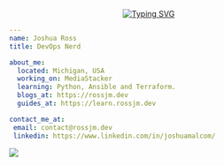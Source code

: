 <div align="center">
  <a href="https://git.io/typing-svg">
    <img src="https://readme-typing-svg.demolab.com?font=Fira+Code&pause=1000&color=61F718&center=true&vCenter=true&width=435&lines=Hi+I'm+Joshua%2C+I'm+a+...;DevOps+Nerd;Homelab+Enthuasist+;Apple+Weeb" alt="Typing SVG" />
  </a>
</div>

```yaml
---
name: Joshua Ross
title: DevOps Nerd

about_me:
  located: Michigan, USA
  working_on: MediaStacker
  learning: Python, Ansible and Terraform.
  blogs_at: https://rossjm.dev
  guides_at: https://learn.rossjm.dev

contact_me_at:
 email: contact@rossjm.dev
 linkedin: https://www.linkedin.com/in/joshuamalcom/

```

![](https://github-readme-stats.vercel.app/api?username=coloredbytes&count_private=true&show_icons=true&theme=tokyonight&custom_title=coloredbytes%27s%20Github%20Stats&hide_border=true&hide_rank=true&card_width=330)


